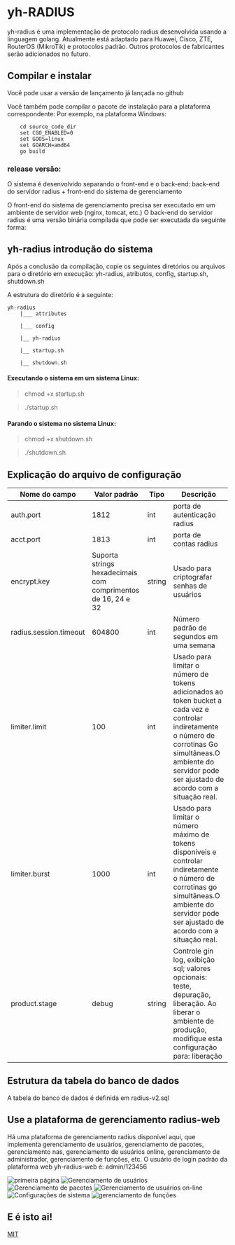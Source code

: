 # yh-RADIUS
yh-radius é uma implementação de protocolo radius desenvolvida usando a linguagem golang. Atualmente está adaptado para Huawei, Cisco, ZTE, RouterOS (MikroTik) e protocolos padrão. Outros protocolos de fabricantes serão adicionados no futuro.

## Compilar e instalar

Você pode usar a versão de lançamento já lançada no github

Você também pode compilar o pacote de instalação para a plataforma correspondente: Por exemplo, na plataforma Windows:
```  
    cd source_code_dir
    set CGO_ENABLED=0
    set GOOS=linux
    set GOARCH=amd64 
    go build
```

### release versão:

O sistema é desenvolvido separando o front-end e o back-end: back-end do servidor radius + front-end do sistema de gerenciamento

O front-end do sistema de gerenciamento precisa ser executado em um ambiente de servidor web (nginx, tomcat, etc.) O back-end do servidor radius é uma versão binária compilada que pode ser executada da seguinte forma:

## yh-radius introdução do sistema

Após a conclusão da compilação, copie os seguintes diretórios ou arquivos para o diretório em execução: yh-radius, atributos, config, startup.sh, shutdown.sh

A estrutura do diretório é a seguinte:
 
    yh-radius
        |___ attributes
  
        |___ config
  
        |__ yh-radius
    
        |__ startup.sh
    
        |__ shutdown.sh

#### Executando o sistema em um sistema Linux:

> chmod +x startup.sh

> ./startup.sh

#### Parando o sistema no sistema Linux:

> chmod +x shutdown.sh

> ./shutdown.sh

## Explicação do arquivo de configuração

| Nome do campo | Valor padrão | Tipo | Descrição |
| ------| ------ | ------ | ----- |
| auth.port | 1812 | int |  porta de autenticação radius  |
| acct.port | 1813 | int |  porta de contas radius  |
| encrypt.key | Suporta strings hexadecimais com comprimentos de 16, 24 e 32 | string |  Usado para criptografar senhas de usuários  |
| radius.session.timeout | 604800 | int | Número padrão de segundos em uma semana  |
| limiter.limit | 100 | int | Usado para limitar o número de tokens adicionados ao token bucket a cada vez e controlar indiretamente o número de corrotinas Go simultâneas.O ambiente do servidor pode ser ajustado de acordo com a situação real. |
| limiter.burst | 1000 | int | Usado para limitar o número máximo de tokens disponíveis e controlar indiretamente o número de corrotinas go simultâneas.O ambiente do servidor pode ser ajustado de acordo com a situação real. |
| product.stage | debug | string | Controle gin log, exibição sql; valores opcionais: teste, depuração, liberação. Ao liberar o ambiente de produção, modifique esta configuração para: liberação |

## Estrutura da tabela do banco de dados
A tabela do banco de dados é definida em radius-v2.sql

## Use a plataforma de gerenciamento radius-web
Há uma plataforma de gerenciamento radius disponível aqui, que implementa gerenciamento de usuários, gerenciamento de pacotes, gerenciamento nas, gerenciamento de usuários online, gerenciamento de administrador, gerenciamento de funções, etc. O usuário de login padrão da plataforma web yh-radius-web é: admin/123456

![primeira página](https://github.com/cometowell/yh-radius/raw/master/document/index.png)
![Gerenciamento de usuários](https://github.com/cometowell/yh-radius/raw/master/document/user.png)
![Gerenciamento de pacotes](https://github.com/cometowell/yh-radius/raw/master/document/product.png)
![Gerenciamento de usuários on-line](https://github.com/cometowell/yh-radius/raw/master/document/online.png)
![Configurações de sistema](https://github.com/cometowell/yh-radius/raw/master/document/system.png)
![gerenciamento de funções](https://github.com/cometowell/yh-radius/raw/master/document/role.png)


## E é isto ai!
[MIT](https://mit-license.org/)
